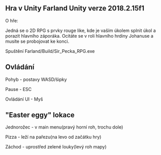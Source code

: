 Hra v Unity Farland Unity verze 2018.2.15f1
---------------------
O hře:

Jedná se o 2D RPG s prvky rouge like, kde je vaším úkolem splnit úkol a porazit hlavního záporáka.
Ocitáte se v roli hlavního hrdiny Johanuse a musíte se probojovat ke konci.

Spuštění Farland/Build/Sir_Pecka_RPG.exe

Ovládání
-----------------------------
Pohyb - postavy WASD/šipky

Pause - ESC

Ovládání UI - Myš

"Easter eggy" lokace
------------------------------
Jednorožec - v main menu(pravý horní roh, trochu dole)

Pizza - leží na pařezu(na levo od začátku hry)

Záchod - uprostřed zelené louky(levý roh mapy)
